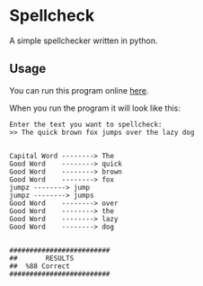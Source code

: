 # Spellcheck
A simple spellchecker written in python. 

## Usage

You can run this program online [here](https://colab.research.google.com/github/gubareve/spellcheck/blob/master/Spellcheck.ipynb).

When you run the program it will look like this:

```
Enter the text you want to spellcheck:
>> The quick brown fox jumps over the lazy dog


Capital Word --------> The
Good Word    --------> quick
Good Word    --------> brown
Good Word    --------> fox
jumpz --------> jump
jumpz --------> jumps
Good Word    --------> over
Good Word    --------> the
Good Word    --------> lazy
Good Word    --------> dog


#########################
##       RESULTS        
##  %88 Correct
#########################
```
